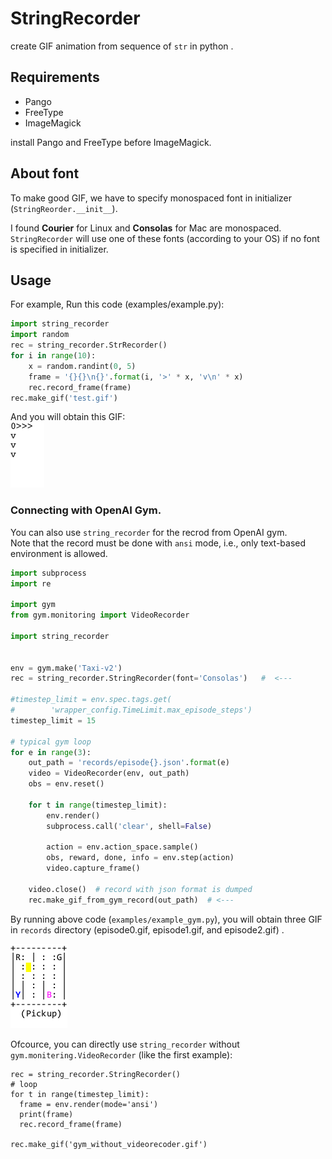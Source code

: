 # StringRecorder
create GIF animation from sequence of `str` in python .


## Requirements
- Pango
- FreeType
- ImageMagick

install Pango and FreeType before ImageMagick.


## About font

To make good GIF, we have to specify monospaced font in initializer
(`StringReorder.__init__`).

I found **Courier** for Linux and **Consolas** for Mac are monospaced.
`StringRecorder` will use one of these fonts (according to your OS)
if no font is specified in initializer.


## Usage

For example, Run this code (examples/example.py):
```python
import string_recorder
import random
rec = string_recorder.StrRecorder()
for i in range(10):
    x = random.randint(0, 5)
    frame = '{}{}\n{}'.format(i, '>' * x, 'v\n' * x)
    rec.record_frame(frame)
rec.make_gif('test.gif')
```

And you will obtain this GIF:  
![test](examples/test.gif)


### Connecting with OpenAI Gym.

You can also use `string_recorder` for the recrod from OpenAI gym.  
Note that the record must be done with `ansi` mode, i.e., 
only text-based environment is allowed.

```python
import subprocess
import re

import gym
from gym.monitoring import VideoRecorder

import string_recorder


env = gym.make('Taxi-v2')
rec = string_recorder.StringRecorder(font='Consolas')   #  <---

#timestep_limit = env.spec.tags.get(
#        'wrapper_config.TimeLimit.max_episode_steps')
timestep_limit = 15

# typical gym loop
for e in range(3):
    out_path = 'records/episode{}.json'.format(e)
    video = VideoRecorder(env, out_path)
    obs = env.reset()

    for t in range(timestep_limit):
        env.render()
        subprocess.call('clear', shell=False)

        action = env.action_space.sample()
        obs, reward, done, info = env.step(action)
        video.capture_frame()

    video.close()  # record with json format is dumped
    rec.make_gif_from_gym_record(out_path)  # <---
```

By running above code (`examples/example_gym.py`), 
you will obtain three GIF in `records` directory
(episode0.gif, episode1.gif, and episode2.gif) .  

![episode0](examples/records/episode0.gif)


Ofcource, you can directly use `string_recorder` without
`gym.monitering.VideoRecorder` (like the first example):
```
rec = string_recorder.StringRecorder()
# loop
for t in range(timestep_limit):
  frame = env.render(mode='ansi')
  print(frame)
  rec.record_frame(frame)

rec.make_gif('gym_without_videorecoder.gif')
```
